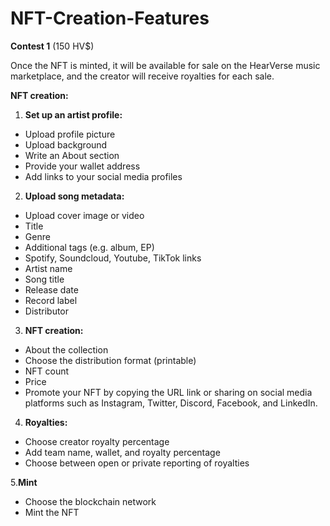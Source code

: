 # NFT-Creation-Features


**Contest 1** (150 HV$)

Once the NFT is minted, it will be available for sale on the HearVerse music marketplace, and the creator will receive royalties for each sale.

**NFT creation:**

1. **Set up an artist profile:** 
- Upload profile picture
- Upload background
- Write an About section 
- Provide your wallet address 
- Add links to your social media profiles 

2. **Upload song metadata:** 

- Upload cover image or video
- Title
- Genre
- Additional tags (e.g. album, EP)
- Spotify, Soundcloud, Youtube, TikTok links
- Artist name
- Song title
- Release date
- Record label
- Distributor

3. **NFT creation:**
- About the collection
- Choose the distribution format (printable)
- NFT count
- Price
- Promote your NFT by copying the URL link or sharing on social media platforms such as Instagram, Twitter, Discord, Facebook, and LinkedIn.

4. **Royalties:**
- Choose creator royalty percentage
- Add team name, wallet, and royalty percentage
- Choose between open or private reporting of royalties

5.**Mint**
- Choose the blockchain network
- Mint the NFT


